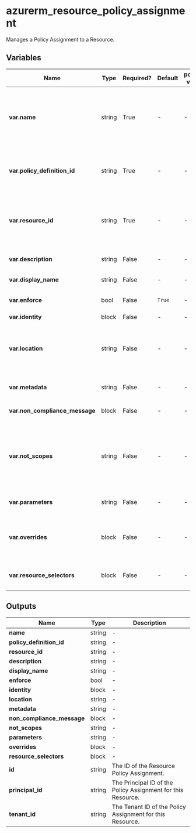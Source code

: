 # azurerm_resource_policy_assignment

Manages a Policy Assignment to a Resource.

## Variables

| Name | Type | Required? | Default  | possible values | Description |
| ---- | ---- | --------- | -------- | ----------- | ----------- |
| **var.name** | string | True | -  |  -  | The name which should be used for this Policy Assignment. Changing this forces a new Resource Policy Assignment to be created. Cannot exceed 64 characters in length. | 
| **var.policy_definition_id** | string | True | -  |  -  | The ID of the Policy Definition or Policy Definition Set. Changing this forces a new Policy Assignment to be created. | 
| **var.resource_id** | string | True | -  |  -  | The ID of the Resource (or Resource Scope) where this should be applied. Changing this forces a new Resource Policy Assignment to be created. | 
| **var.description** | string | False | -  |  -  | A description which should be used for this Policy Assignment. | 
| **var.display_name** | string | False | -  |  -  | The Display Name for this Policy Assignment. | 
| **var.enforce** | bool | False | `True`  |  -  | Specifies if this Policy should be enforced or not? Defaults to `true`. | 
| **var.identity** | block | False | -  |  -  | An `identity` block. | 
| **var.location** | string | False | -  |  -  | The Azure Region where the Policy Assignment should exist. Changing this forces a new Policy Assignment to be created. | 
| **var.metadata** | string | False | -  |  -  | A JSON mapping of any Metadata for this Policy. | 
| **var.non_compliance_message** | block | False | -  |  -  | One or more `non_compliance_message` blocks. | 
| **var.not_scopes** | string | False | -  |  -  | Specifies a list of Resource Scopes (for example a Subscription, or a Resource Group) within this Management Group which are excluded from this Policy. | 
| **var.parameters** | string | False | -  |  -  | A JSON mapping of any Parameters for this Policy. | 
| **var.overrides** | block | False | -  |  -  | One or more `overrides` blocks. More detail about `overrides` and `resource_selectors` see [policy assignment structure](https://learn.microsoft.com/en-us/azure/governance/policy/concepts/assignment-structure#resource-selectors-preview) | 
| **var.resource_selectors** | block | False | -  |  -  | One or more `resource_selectors` blocks to filter polices by resource properties. | 



## Outputs

| Name | Type | Description |
| ---- | ---- | --------- | 
| **name** | string  | - | 
| **policy_definition_id** | string  | - | 
| **resource_id** | string  | - | 
| **description** | string  | - | 
| **display_name** | string  | - | 
| **enforce** | bool  | - | 
| **identity** | block  | - | 
| **location** | string  | - | 
| **metadata** | string  | - | 
| **non_compliance_message** | block  | - | 
| **not_scopes** | string  | - | 
| **parameters** | string  | - | 
| **overrides** | block  | - | 
| **resource_selectors** | block  | - | 
| **id** | string  | The ID of the Resource Policy Assignment. | 
| **principal_id** | string  | The Principal ID of the Policy Assignment for this Resource. | 
| **tenant_id** | string  | The Tenant ID of the Policy Assignment for this Resource. | 